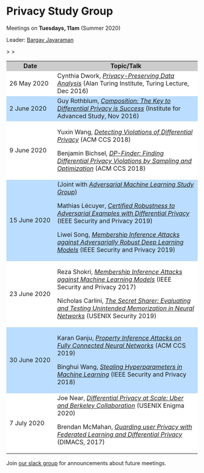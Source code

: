# Privacy Study Group

Meetings on **Tuesdays, 11am** (Summer 2020)

Leader: <a href="https://bargavjayaraman.github.io/">Bargav Jayaraman</a>  

   <table width="100%" align="center">
   <tr bgcolor="#CCC"><td style="text-align:center" width="25%"><b>Date</b></td><td width="75%" style="text-align:center"><b>Topic/Talk</b></td></tr>
   <tr bgcolor="#FFF"><td>26 May 2020</td><td>
Cynthia Dwork, <a href="https://www.youtube.com/watch?v=vsA4w3itxA0"><em>Privacy-Preserving Data Analysis</em></a> (Alan Turing Institute, Turing Lecture, Dec 2016)
  </td></tr>
   <tr bgcolor="#BDF">
   <td>
   2 June 2020
   </td><td>
Guy Rothblum, <a href="https://www.youtube.com/watch?v=RNqZJDAP1uU"><em>Composition: The Key to Differential Privacy is Success</em></a> (Institute for Advanced Study, Nov 2016)
   </td>
   </tr>

   <tr bgcolor="#FFF">
   <td>9 June 2020</td>
   <td>

Yuxin Wang, <a href="https://www.youtube.com/watch?v=qGgCdsxTbkM"><em>Detecting Violations of Differential Privacy</em></a> (ACM CCS 2018)

Benjamin Bichsel, <a href="https://www.youtube.com/watch?v=Jwe0oCSlaMk"><em>DP-Finder: Finding Differential Privacy Violations by Sampling and Optimization</em></a> (ACM CCS 2018)

   </td>
   </tr>

   <tr bgcolor="#BDF">
   <td>
   15 June 2020</td>
   <td>
(Joint with <a href="/advml"><em>Adversarial Machine Learning Study Group</em></a>)

Mathias Lécuyer, <a href="https://www.youtube.com/watch?v=mYRdZIXtqcA"><em>Certified Robustness to Adversarial Examples with Differential Privacy</em></a> (IEEE Security and Privacy 2019)

Liwei Song, <a href="https://www.youtube.com/watch?v=MUhb3bRla2A"><em>Membership Inference Attacks against Adversarially Robust Deep Learning Models</em></a> (IEEE Security and Privacy 2019)

</td>
</tr>
   <tr bgcolor="#FFF">>
   <td>23 June 2020</td>
   <td>

Reza Shokri, <a href="https://www.youtube.com/watch?v=rDm1n2gceJY"><em>Membership Inference Attacks against Machine Learning Models</em></a> (IEEE Security and Privacy 2017)

   Nicholas Carlini, <a href="https://www.youtube.com/watch?&v=U9XbFtCWedE"><em>The Secret Sharer: Evaluating and Testing Unintended Memorization in Neural Networks</em></a> (USENIX Security 2019) 
   </td>
   </tr>

   <tr bgcolor="#BDF">
   <td>30 June 2020</td>
   <td>


Karan Ganju, <a href="https://www.youtube.com/watch?v=99YHPIsKzCc"><em>Property Inference Attacks on Fully Connected Neural Networks</em></a> (ACM CCS 2019)

Binghui Wang, <a href="https://www.youtube.com/watch?v=rpRVqfjW0AA"><em>Stealing Hyperparameters in Machine Learning</em></a> (IEEE Security and Privacy 2018)
</td>
</tr>

   <tr bgcolor="#FFF">>
   <td>7 July 2020</td>
   <td>
Joe Near, <a href="https://www.youtube.com/watch?v=pk_DCSUayDA"><em>Differential Privacy at Scale: Uber and Berkeley Collaboration</em></a> (USENIX Enigma 2020)

Brendan McMahan, <a href="https://www.youtube.com/watch?v=e5othcNmync"><em>Guarding user Privacy with Federated Learning and Differential Privacy</em></a> (DIMACS, 2017)

</td>
</tr>

   </table>



Join [our slack group](https://uvasrg.slack.com) for announcements about future meetings.

